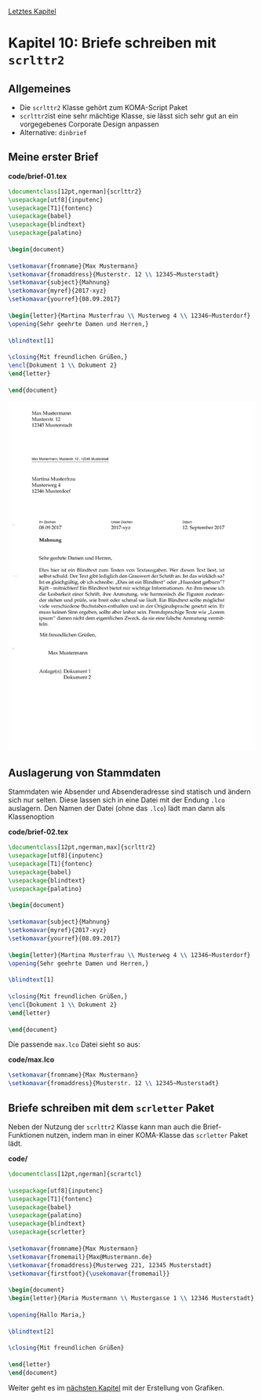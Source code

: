 [Letztes Kapitel](Kapitel9.md)

# Kapitel 10: Briefe schreiben mit ``scrlttr2``

## Allgemeines

* Die ``scrlttr2`` Klasse gehört zum KOMA-Script Paket
* ``scrlttr2``ist eine sehr mächtige Klasse, sie lässt sich sehr gut an ein vorgegebenes Corporate Design anpassen
* Alternative: ``dinbrief``

## Meine erster Brief

**code/brief-01.tex**

```latex
\documentclass[12pt,ngerman]{scrlttr2}
\usepackage[utf8]{inputenc}
\usepackage[T1]{fontenc}
\usepackage{babel}
\usepackage{blindtext}
\usepackage{palatino}

\begin{document}

\setkomavar{fromname}{Max Mustermann}
\setkomavar{fromaddress}{Musterstr. 12 \\ 12345~Musterstadt}
\setkomavar{subject}{Mahnung}
\setkomavar{myref}{2017-xyz}
\setkomavar{yourref}{08.09.2017}

\begin{letter}{Martina Musterfrau \\ Musterweg 4 \\ 12346~Musterdorf}
\opening{Sehr geehrte Damen und Herren,}

\blindtext[1]

\closing{Mit freundlichen Grüßen,}
\encl{Dokument 1 \\ Dokument 2}
\end{letter}

\end{document}
```

![brief-01.png](https://github.com/UweZiegenhagen/LaTeXEinsteigerKurs/blob/master/code/brief-01.png)

## Auslagerung von Stammdaten

Stammdaten wie Absender und Absenderadresse sind statisch und ändern sich nur selten. Diese lassen sich in eine Datei mit der Endung ``.lco`` auslagern. Den Namen der Datei (ohne das ``.lco``) lädt man dann als Klassenoption

**code/brief-02.tex**

```latex
\documentclass[12pt,ngerman,max]{scrlttr2}
\usepackage[utf8]{inputenc}
\usepackage[T1]{fontenc}
\usepackage{babel}
\usepackage{blindtext}
\usepackage{palatino}

\begin{document}

\setkomavar{subject}{Mahnung}
\setkomavar{myref}{2017-xyz}
\setkomavar{yourref}{08.09.2017}

\begin{letter}{Martina Musterfrau \\ Musterweg 4 \\ 12346~Musterdorf}
\opening{Sehr geehrte Damen und Herren,}

\blindtext[1]

\closing{Mit freundlichen Grüßen,}
\encl{Dokument 1 \\ Dokument 2}
\end{letter}
 
\end{document}
```

Die passende ``max.lco`` Datei sieht so aus:

**code/max.lco**

```latex
\setkomavar{fromname}{Max Mustermann}
\setkomavar{fromaddress}{Musterstr. 12 \\ 12345~Musterstadt}

```

## Briefe schreiben mit dem ``scrletter`` Paket

Neben der Nutzung der ``scrlttr2`` Klasse kann man auch die Brief-Funktionen nutzen, indem man in einer KOMA-Klasse das ``scrletter`` Paket lädt. 

**code/**

```latex
\documentclass[12pt,ngerman]{scrartcl}
 
\usepackage[utf8]{inputenc}
\usepackage[T1]{fontenc}
\usepackage{babel}
\usepackage{palatino}
\usepackage{blindtext}
\usepackage{scrletter}
 
\setkomavar{fromname}{Max Mustermann}
\setkomavar{fromemail}{Max@Mustermann.de}
\setkomavar{fromaddress}{Musterweg 221, 12345 Musterstadt}
\setkomavar{firstfoot}{\usekomavar{fromemail}}
 
\begin{document}
\begin{letter}{Maria Mustermann \\ Mustergasse 1 \\ 12346 Musterstadt}
 
\opening{Hallo Maria,}
 
\blindtext[2]
 
\closing{Mit freundlichen Grüßen}
 
\end{letter}
\end{document}
```

Weiter geht es im [nächsten Kapitel](Kapitel11.md) mit der Erstellung von Grafiken.
